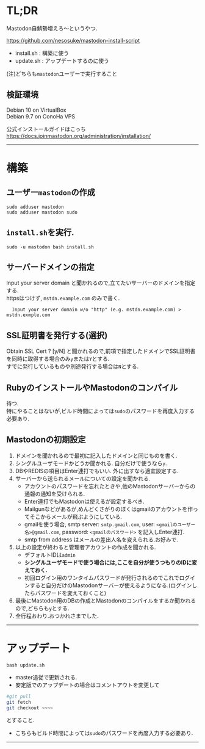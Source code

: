 # TL;DR  
Mastodon自鯖勢増えろ～というやつ.  

<https://github.com/nesosuke/mastodon-install-script>

- install.sh : 構築に使う  
- update.sh  : アップデートするのに使う  

(注)どちらも`mastodon`ユーザーで実行すること  

## 検証環境  
Debian 10 on VirtualBox  
Debian 9.7 on ConoHa VPS  

公式インストールガイドはこっち
<https://docs.joinmastodon.org/administration/installation/>  

---  
# 構築
  
## ユーザー`mastodon`の作成  
  ```  
  sudo adduser mastodon
  sudo adduser mastodon sudo
  ``` 

## `install.sh`を実行.  
  ```  
  sudo -u mastodon bash install.sh
  ```  

## サーバードメインの指定
Input your server domain と聞かれるので,立てたいサーバーのドメインを指定する.  
httpsはつけず, `mstdn.example.com` のみで書く.   

```  
  Input your server domain w/o "http" (e.g. mstdn.example.com) > mstdn.exmple.com
```  

## SSL証明書を発行する(選択)
Obtain SSL Cert ? [y/N] と聞かれるので,前項で指定したドメインでSSL証明書を同時に取得する場合のみ`y`または`Y`とする.  
  すでに発行しているものや別途発行する場合は`N`とする.  

## RubyのインストールやMastodonのコンパイル
待つ.     
特にやることはないが,ビルド時間によっては`sudo`のパスワードを再度入力する必要あり.  

## Mastodonの初期設定  
1. ドメインを聞かれるので最初に記入したドメインと同じものを書く.  
1. シングルユーザモードかどうか聞かれる. 自分だけで使うなら`y`.  
1. DBやREDISの項目はEnter連打でもいい. 外に出すなら適宜設定する.  
1. サーバーから送られるメールについての設定を聞かれる.  
    - アカウントのパスワードを忘れたときや,他のMastodonサーバーからの通報の通知を受けられる.  
    - Enter連打でもMastodonは使えるが設定するべき.  
    - Mailgunなどがあるが,めんどくさがりのぼくはgmailのアカウントを作ってそこからメールが飛ぶようにしている.
    - gmailを使う場合, smtp server: `smtp.gmail.com`, user: `<gmailのユーザー名>@gmail.com`, password: `<gmailのパスワード>` を記入しEnter連打. 
    - smtp from address はメールの差出人名を変えられる.お好みで.  
1. 以上の設定が終わると管理者アカウントの作成を聞かれる.  
    - デフォルトIDは`admin`　　
    - **シングルユーザモードで使う場合には,ここを自分が使うつもりのIDに変えておく.** 
    - 初回ログイン用のワンタイムパスワードが発行されるのでこれでログインすると自分だけのMastodonサーバーが使えるようになる.(ログインしたらパスワードを変えておくこと)   
1. 最後にMastodon用のDBの作成とMastodonのコンパイルをするか聞かれるので,どちらも`y`とする.  
1. 全行程おわり.おつかれさまでした.  

---  
# アップデート  
```  
bash update.sh
```
- master追従で更新される.
- 安定版でのアップデートの場合はコメントアウトを変更して
```update.sh  
#git pull
git fetch 
git checkout ~~~~
```  
とすること.  

- こちらもビルド時間によっては`sudo`のパスワードを再度入力する必要あり.

---   

